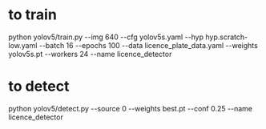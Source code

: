 # to train
python yolov5/train.py --img 640 --cfg yolov5s.yaml --hyp hyp.scratch-low.yaml --batch 16 --epochs 100 --data licence_plate_data.yaml --weights yolov5s.pt --workers 24 --name licence_detector 

# to detect 
 python yolov5/detect.py --source 0 --weights best.pt --conf 0.25 --name licence_detector